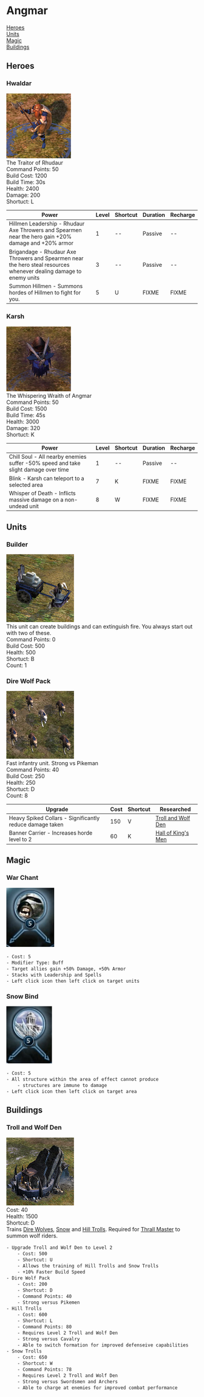 # Angmar

[Heroes](#heroes)\
[Units](#units)\
[Magic](#magic)\
[Buildings](#buildings)

## Heroes

### Hwaldar

![Hwaldar unit](/images/angmar/hwaldar.jpg)\
The Traitor of Rhudaur\
Command Points: 50\
Build Cost: 1200\
Build Time: 30s\
Health: 2400\
Damage: 200\
Shortuct: L

Power | Level | Shortcut | Duration | Recharge
----- | ----- | -------- | -------- | --------
Hillmen Leadership - Rhudaur Axe Throwers and Spearmen near the hero gain +20% damage and +20% armor | 1 | -- | Passive | --
Brigandage - Rhudaur Axe Throwers and Spearmen near the hero steal resources whenever dealing damage to enemy units | 3 | -- | Passive | --
Summon Hillmen - Summons hordes of Hillmen to fight for you. | 5 | U | FIXME | FIXME

### Karsh

![Karsh unit](/images/angmar/karsh.jpg)\
The Whispering Wraith of Angmar\
Command Points: 50\
Build Cost: 1500\
Build Time: 45s\
Health: 3000\
Damage: 320\
Shortuct: K

Power | Level | Shortcut | Duration | Recharge
----- | ----- | -------- | -------- | --------
Chill Soul - All nearby enemies suffer -50% speed and take slight damage over time | 1 | -- | Passive | --
Blink - Karsh can teleport to a selected area  | 7 | K | FIXME | FIXME
Whisper of Death - Inflicts massive damage on a non-undead unit  | 8 | W | FIXME | FIXME

## Units

### Builder

![Builder unit](/images/angmar/builder.jpg)\
This unit can create buildings and can extinguish fire. You always start out with two of these.\
Command Points: 0\
Build Cost: 500\
Health: 500\
Shortuct: B\
Count: 1

### Dire Wolf Pack

![Dire Wolf pack unit](/images/angmar/direwolves.jpg)\
Fast infantry unit. Strong vs Pikeman\
Command Points: 40\
Build Cost: 250\
Health: 250\
Shortuct: D\
Count: 8

Upgrade | Cost | Shortcut | Researched
------- | ---- | -------- | ----------
Heavy Spiked Collars - Significantly reduce damage taken | 150 | V | [Troll and Wolf Den](#troll-and-wolf-den)
Banner Carrier - Increases horde level to 2  | 60 | K | [Hall of King's Men](#hall-of-king's-men)

## Magic

### War Chant

![War Chant spell](/images/angmar/war_chant.jpg)

	- Cost: 5
	- Modifier Type: Buff
	- Target allies gain +50% Damage, +50% Armor
	- Stacks with Leadership and Spells
	- Left click icon then left click on target units

### Snow Bind

![Snow Bind spell](/images/angmar/snow_bind.jpg)

	- Cost: 5
	- All structure within the area of effect cannot produce
		- structures are immune to damage
	- Left click icon then left click on target area


## Buildings

### Troll and Wolf Den

![Troll and Wolf Den building](/images/angmar/wolfden.jpg)\
Cost: 40\
Health: 1500\
Shortcut: D\
Trains [Dire Wolves](#dire-wolf-pack), [Snow](#snow-trolls) and [Hill Trolls](#hill-trolls). Required for [Thrall Master](#thrall-master) to summon wolf riders.

	- Upgrade Troll and Wolf Den to Level 2
		- Cost: 500
		- Shortcut: U
		- Allows the training of Hill Trolls and Snow Trolls
		- +10% Faster Build Speed
	- Dire Wolf Pack
		- Cost: 200
		- Shortcut: D
		- Command Points: 40
		- Strong versus Pikemen
	- Hill Trolls
		- Cost: 600
		- Shortcut: L
		- Command Points: 80
		- Requires Level 2 Troll and Wolf Den
		- Strong versus Cavalry
		- Able to switch formation for improved defenseive capabilities
	- Snow Trolls
		- Cost: 650
		- Shortcut: W
		- Command Points: 78
		- Requires Level 2 Troll and Wolf Den
		- Strong versus Swordsmen and Archers
		- Able to charge at enemies for improved combat performance